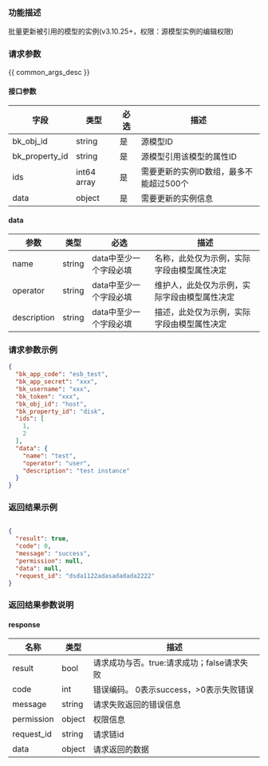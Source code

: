### 功能描述

批量更新被引用的模型的实例(v3.10.25+，权限：源模型实例的编辑权限)

### 请求参数

{{ common_args_desc }}

#### 接口参数

| 字段             | 类型          | 必选  | 描述                     |
|----------------|-------------|-----|------------------------|
| bk_obj_id      | string      | 是   | 源模型ID                  |
| bk_property_id | string      | 是   | 源模型引用该模型的属性ID          |
| ids            | int64 array | 是   | 需要更新的实例ID数组，最多不能超过500个 |
| data           | object      | 是   | 需要更新的实例信息              |

#### data

| 参数          | 类型     | 必选            | 描述                     |
|-------------|--------|---------------|------------------------|
| name        | string | data中至少一个字段必填 | 名称，此处仅为示例，实际字段由模型属性决定  |
| operator    | string | data中至少一个字段必填 | 维护人，此处仅为示例，实际字段由模型属性决定 | 
| description | string | data中至少一个字段必填 | 描述，此处仅为示例，实际字段由模型属性决定  |

### 请求参数示例

```json
{
  "bk_app_code": "esb_test",
  "bk_app_secret": "xxx",
  "bk_username": "xxx",
  "bk_token": "xxx",
  "bk_obj_id": "host",
  "bk_property_id": "disk",
  "ids": [
    1,
    2
  ],
  "data": {
    "name": "test",
    "operator": "user",
    "description": "test instance"
  }
}
```

### 返回结果示例

```json

{
  "result": true,
  "code": 0,
  "message": "success",
  "permission": null,
  "data": null,
  "request_id": "dsda1122adasadadada2222"
}
```

### 返回结果参数说明

#### response

| 名称         | 类型     | 描述                         |
|------------|--------|----------------------------|
| result     | bool   | 请求成功与否。true:请求成功；false请求失败 |
| code       | int    | 错误编码。 0表示success，>0表示失败错误  |
| message    | string | 请求失败返回的错误信息                |
| permission | object | 权限信息                       |
| request_id | string | 请求链id                      |
| data       | object | 请求返回的数据                    |
